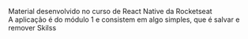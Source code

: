 Material desenvolvido no curso de React Native da Rocketseat</br>
A aplicação é do módulo 1 e consistem em algo simples, que é salvar e remover Skilss